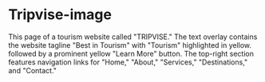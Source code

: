 # Tripvise-image
This page of a tourism website called "TRIPVISE." The text overlay contains the website tagline "Best in Tourism" with "Tourism" highlighted in yellow. followed by a prominent yellow "Learn More" button.  The top-right section features navigation links for "Home," "About," "Services," "Destinations," and "Contact."
